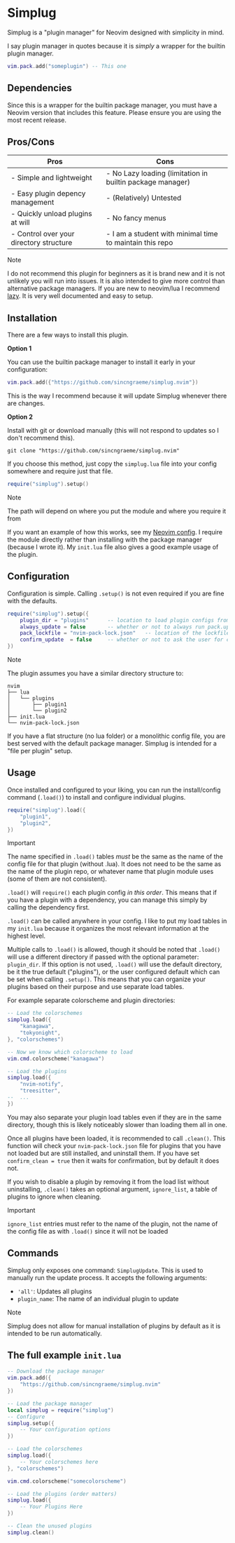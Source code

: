 # Simplug

Simplug is a "plugin manager" for Neovim designed with simplicity in mind.

I say plugin manager in quotes because it is *simply* a wrapper for the builtin plugin manager.

```lua
vim.pack.add("someplugin") -- This one
```

## Dependencies

Since this is a wrapper for the builtin package manager, you must have a Neovim version that includes this feature.
Please ensure you are using the most recent release.

## Pros/Cons


| Pros                                    | Cons                                                      |
| --------------------------------------- | --------------------------------------------------------- |
| - Simple and lightweight                | - No Lazy loading (limitation in builtin package manager) |
| - Easy plugin depency management        | - (Relatively) Untested                                   |
| - Quickly unload plugins at will        | - No fancy menus                                          |
| - Control over your directory structure | - I am a student with minimal time to maintain this repo  |


>[!note]
>I do not recommend this plugin for beginners as it is brand new and it is not unlikely you will run into issues. It is also intended to give more control than alternative package managers. If you are new to neovim/lua I recommend [lazy](https://lazy.folke.io/). It is very well documented and easy to setup.

## Installation

There are a few ways to install this plugin. 

**Option 1**

You can use the builtin package manager to install it early in your
configuration:

```lua
vim.pack.add({"https://github.com/sincngraeme/simplug.nvim"})
```

This is the way I recommend because it will update Simplug whenever there are changes.

**Option 2**

Install with git or download manually (this will not respond to updates so I don't recommend this). 

```git
git clone "https://github.com/sincngraeme/simplug.nvim"
```

If you choose this method, just copy the `simplug.lua` file into your config somewhere and require just that
file.

```lua
require("simplug").setup()
```


>[!note]
>The path will depend on where you put the module and where you require it from


If you want an example of how this works, see my [Neovim config](https://github.com/sincngraeme/nvim-rc/minimal). I require the module directly rather than installing with the package manager (because I wrote it). My `init.lua` file also gives a good example usage of the plugin.

## Configuration

Configuration is simple. Calling `.setup()` is not even required if you are fine with the defaults.

```lua
require("simplug").setup({
    plugin_dir = "plugins"      -- location to load plugin configs from (can also be passed to the load function)
    always_update = false       -- whether or not to always run pack.update with load
    pack_lockfile = "nvim-pack-lock.json"   -- location of the lockfile if not in the default location
    confirm_update  = false     -- whether or not to ask the user for confirmation when updating plugins
})
```

>[!Note]
>The plugin assumes you have a similar directory structure to:
>
>```
>nvim
>├── lua
>│   └── plugins
>│       ├── plugin1
>│       └── plugin2
>├── init.lua
>└── nvim-pack-lock.json
>```
>
>If you have a flat structure (no lua folder) or a monolithic config file, you are best served with the default
>package manager. Simplug is intended for a "file per plugin" setup.

## Usage

Once installed and configured to your liking, you can run the install/config command (`.load()`) to install and
configure individual plugins.

```lua
require("simplug").load({
    "plugin1",
    "plugin2",
})
```

>[!Important]
>The name specified in `.load()` tables *must* be the same as the name of the config file for that plugin
>(without .lua). It does not need to be the same as the name of the plugin repo, or whatever name that plugin
>module uses (some of them are not consistent).

`.load()` will `require()` each plugin config *in this order*. This means that if you have a plugin with a
dependency, you can manage this simply by calling the dependency first.

`.load()` can be called anywhere in your config. I like to put my load tables in my `init.lua` because it organizes
the most relevant information at the highest level.

Multiple calls to `.load()` is allowed, though it should be noted that `.load()` will use a different directory
if passed with the optional parameter: `plugin_dir`. If this option is not used, `.load()` will use the default
directory, be it the true default ("plugins"), or the user configured default which can be set when calling
`.setup()`. This means that you can organize your plugins based on their purpose and use separate load tables.

For example separate colorscheme and plugin directories:

```lua
-- Load the colorschemes 
simplug.load({
    "kanagawa",
    "tokyonight",
}, "colorschemes")

-- Now we know which colorscheme to load
vim.cmd.colorscheme("kanagawa")

-- Load the plugins 
simplug.load({
    "nvim-notify",
    "treesitter",
--  ...
})
```

You may also separate your plugin load tables even if they are in the same directory, though this is likely 
noticeably slower than loading them all in one.

Once all plugins have been loaded, it is recommended to call `.clean()`. This function will check your
`nvim-pack-lock.json` file for plugins that you have not loaded but are still installed, and uninstall them. If
you have set `confirm_clean = true` then it waits for confirmation, but by default it does not.

If you wish to disable a plugin by removing it from the load list without uninstalling, `.clean()` takes an optional argument, `ignore_list`, a table of plugins to ignore when cleaning. 

>[!important]
>`ignore_list` entries must refer to the name of the plugin, not the name of the config file as with `.load()` since it will not be loaded

## Commands

Simplug only exposes one command: `SimplugUpdate`. This is used to manually run the update process. It accepts
the following arguments:

- `'all'`: Updates all plugins
- `plugin_name`: The name of an individual plugin to update

>[!note]
>Simplug does not allow for manual installation of plugins by default as it is intended to be run automatically.


## The full example `init.lua`

```lua
-- Download the package manager
vim.pack.add({
    "https://github.com/sincngraeme/simplug.nvim"
})

-- Load the package manager
local simplug = require("simplug")
-- Configure
simplug.setup({
    -- Your configuration options
})

-- Load the colorschemes 
simplug.load({
    -- Your colorschemes here
}, "colorschemes")

vim.cmd.colorscheme("somecolorscheme")

-- Load the plugins (order matters)
simplug.load({
    -- Your Plugins Here
})

-- Clean the unused plugins
simplug.clean()
```
